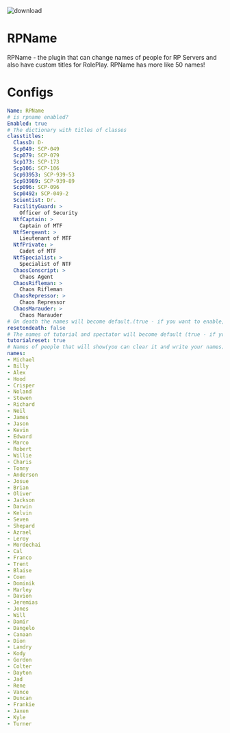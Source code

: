 ![download](https://user-images.githubusercontent.com/69349110/152516648-8d2baf66-fa43-485d-83ac-cb389b707c08.gif)

# RPName
RPName - the plugin that can change names of people for RP Servers and also have custom titles for RolePlay. RPName has more like 50 names!

# Configs
```yaml
Name: RPName
# is rpname enabled?
Enabled: true
# The dictionary with titles of classes
classtitles:
  ClassD: D-
  Scp049: SCP-049
  Scp079: SCP-079
  Scp173: SCP-173
  Scp106: SCP-106
  Scp93953: SCP-939-53
  Scp93989: SCP-939-89
  Scp096: SCP-096
  Scp0492: SCP-049-2
  Scientist: Dr.
  FacilityGuard: >
    Officer of Security 
  NtfCaptain: >
    Captain of MTF 
  NtfSergeant: >
    Lieutenant of MTF 
  NtfPrivate: >
    Cadet of MTF 
  NtfSpecialist: >
    Specialist of NTF 
  ChaosConscript: >
    Chaos Agent 
  ChaosRifleman: >
    Chaos Rifleman 
  ChaosRepressor: >
    Chaos Repressor 
  ChaosMarauder: >
    Chaos Marauder 
# On death the names will become default.(true - if you want to enable, false - if you want to disable)
resetondeath: false
# The names of tutorial and spectator will become default (true - if you want to enable, false - if you want to disable)
tutorialreset: true
# Names of people that will show(you can clear it and write your names)
names:
- Michael
- Billy
- Alex
- Hood
- Crisper
- Noland
- Stewen
- Richard
- Neil
- James
- Jason
- Kevin
- Edward
- Marco
- Robert
- Willie
- Charis
- Tonny
- Anderson
- Josue
- Brian
- Oliver
- Jackson
- Darwin
- Kelvin
- Seven
- Shepard
- Azrael
- Leroy
- Mordechai
- Cal
- Franco
- Trent
- Blaise
- Coen
- Dominik
- Marley
- Davion
- Jeremias
- Jones
- Will
- Damir
- Dangelo
- Canaan
- Dion
- Landry
- Kody
- Gordon
- Colter
- Dayton
- Jad
- Rene
- Vance
- Duncan
- Frankie
- Jaxen
- Kyle
- Turner
```
